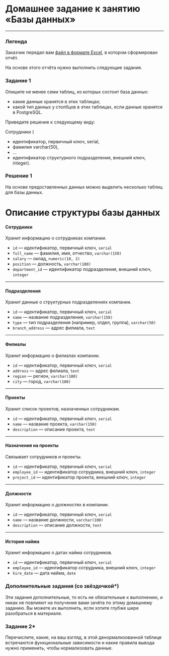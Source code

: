 # Домашнее задание к занятию «Базы данных»

---
### Легенда

Заказчик передал вам [файл в формате Excel](https://github.com/netology-code/sdb-homeworks/blob/main/resources/hw-12-1.xlsx), в котором сформирован отчёт. 

На основе этого отчёта нужно выполнить следующие задания.

### Задание 1

Опишите не менее семи таблиц, из которых состоит база данных:

- какие данные хранятся в этих таблицах;
- какой тип данных у столбцов в этих таблицах, если данные хранятся в PostgreSQL.

Приведите решение к следующему виду:

Сотрудники (

- идентификатор, первичный ключ, serial,
- фамилия varchar(50),
- ...
- идентификатор структурного подразделения, внешний ключ, integer).

### Решение 1

На основе предоставленных данных можно выделить несколько таблиц для базы данных. 

# Описание структуры базы данных

#### Сотрудники
Хранит информацию о сотрудниках компании.

- `id` — идентификатор, первичный ключ, `serial`
- `full_name` — фамилия, имя, отчество, `varchar(150)`
- `salary` — оклад, `numeric(10, 2)`
- `position` — должность, `varchar(100)`
- `department_id` — идентификатор подразделения, внешний ключ, `integer`

---

#### Подразделения
Хранит данные о структурных подразделениях компании.

- `id` — идентификатор, первичный ключ, `serial`
- `name` — название подразделения, `varchar(150)`
- `type` — тип подразделения (например, отдел, группа), `varchar(50)`
- `branch_address` — адрес филиала, `text`

---

#### Филиалы
Хранит информацию о филиалах компании.

- `id` — идентификатор, первичный ключ, `serial`
- `address` — адрес филиала, `text`
- `region` — регион, `varchar(100)`
- `city` — город, `varchar(100)`

---

#### Проекты
Хранит список проектов, назначенных сотрудникам.

- `id` — идентификатор, первичный ключ, `serial`
- `name` — название проекта, `varchar(150)`
- `description` — описание проекта, `text`

---

#### Назначения на проекты
Связывает сотрудников и проекты.

- `id` — идентификатор, первичный ключ, `serial`
- `employee_id` — идентификатор сотрудника, внешний ключ, `integer`
- `project_id` — идентификатор проекта, внешний ключ, `integer`

---

#### Должности
Хранит информацию о должностях в компании.

- `id` — идентификатор, первичный ключ, `serial`
- `name` — название должности, `varchar(100)`
- `description` — описание должности, `text`

---

#### История найма
Хранит информацию о датах найма сотрудников.

- `id` — идентификатор, первичный ключ, `serial`
- `employee_id` — идентификатор сотрудника, внешний ключ, `integer`
- `hire_date` — дата найма, `date`

### Дополнительные задания (со звёздочкой*)
Эти задания дополнительные, то есть не обязательные к выполнению, и никак не повлияют на получение вами зачёта по этому домашнему заданию. Вы можете их выполнить, если хотите глубже шире разобраться в материале.


### Задание 2*

Перечислите, какие, на ваш взгляд, в этой денормализованной таблице встречаются функциональные зависимости и какие правила вывода нужно применить, чтобы нормализовать данные.
